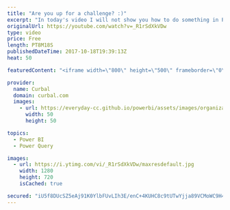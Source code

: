 ```yaml
---
title: "Are you up for a challenge? :)"
excerpt: "In today's video I will not show you how to do something in Power BI, I challenge you to show me!  Link to techdays sessions: http://tdswe.se/sessioner/  Here are the rules for the Power Query challenge: 1. Download the source data here: http://gofile.me/2kEOD/MlNRhu3yh 2. Clean the data in power BI"
originalUrl: https://youtube.com/watch?v=_R1rSdXkVDw
type: video
price: Free
length: PT8M18S
publishedDateTime: 2017-10-18T19:39:13Z
heat: 50

featuredContent: "<iframe width=\"800\" height=\"500\" frameborder=\"0\" src=\"https://www.youtube.com/embed/_R1rSdXkVDw\" allow=\"accelerometer; autoplay; encrypted-media; gyroscope; picture-in-picture\" allowfullscreen></iframe>"

provider:
  name: Curbal
  domain: curbal.com
  images:
    - url: https://everyday-cc.github.io/powerbi/assets/images/organizations/curbal.com-50x50.jpg
      width: 50
      height: 50

topics:
  - Power BI
  - Power Query

images:
  - url: https://i.ytimg.com/vi/_R1rSdXkVDw/maxresdefault.jpg
    width: 1280
    height: 720
    isCached: true

secured: "iU5f8DUcSZ5eAj91K0YlbFUvLIh3E/enC+4KUHC8c9tUTwYjja89VCMoWC9H4j4Bm2HfEJpI+eG5nIlsb7fKiIsNdj1nXgwWM3/G6EUHldp4La9DtBlCbwPA0FqN4mBUyWdb7fDdL3i3iAbP3TRy89dw5dJe0c87MQhdUfkcvCmJdCJPX1yP9HtjYZ5FScDeqMwPVbMd7l9PDSZyiBiaZkjTroYS6I1FGqgYaY6Bn9Ft+hk7fv1dG7y2tBTeLyRr6Rz+4jqrbVtHGfGV25nlLO4Rnt3EcND3uYaGaAi/Nt3luN/tNkEiijaDgouGt5I4/jvFkH0OUvsCR40K06loEAalHSvuotEciCdVrgeylTiJrTpAb2EbFul8C/WyPiFD2BewH+zFmxJqYtUtHVp2FiQLqZjyPZhmZr1j6Hih3D0=;zySydWo3GEDPqVDsB8ny7Q=="
---
```


